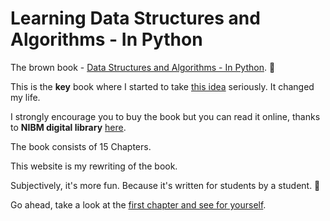# Learning Data Structures and Algorithms - In Python

The brown book - [Data Structures and Algorithms - In Python](https://www.amazon.com/Structures-Algorithms-Python-Michael-Goodrich/dp/1118290275). 🥳

This is the **key** book where I started to take [this idea](https://www.youtube.com/watch?v=JC82Il2cjqA) seriously. It changed my life.

I strongly encourage you to buy the book but you can read it online, thanks to **NIBM digital library** [here](https://nibmehub.com/opac-service/pdf/read/Data%20Structures%20and%20Algorithms%20in%20Python.pdf).

The book consists of 15 Chapters.

This website is my rewriting of the book.

Subjectively, it's more fun. Because it's written for students by a student. 🥰

Go ahead, take a look at the [first chapter and see for yourself](https://learningdsainpython.kantarcise.com/DS%26A-PythonPrimer/).